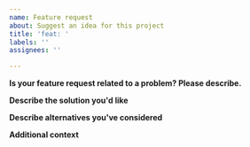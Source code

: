 ```yaml
---
name: Feature request
about: Suggest an idea for this project
title: 'feat: '
labels: ''
assignees: ''

---
```


**Is your feature request related to a problem? Please describe.**
<!--
A clear and concise description of what the problem is. Ex. I'm always frustrated when [...]
-->


**Describe the solution you'd like**
<!--
A clear and concise description of what you want to happen.
-->


**Describe alternatives you've considered**
<!--
A clear and concise description of any alternative solutions or features you've considered.
-->


**Additional context**
<!--
Add any other context or screenshots about the feature request here.
-->
